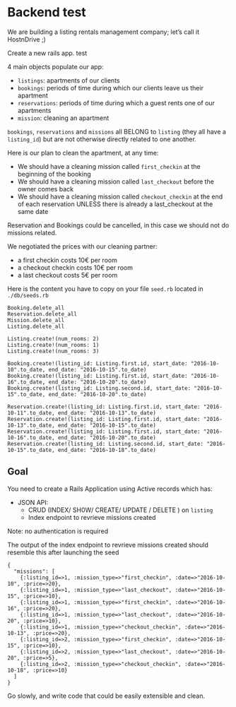 # Backend test

We are building a listing rentals management company; let’s call it HostnDrive ;)

Create a new rails app. test


4 main objects populate our app:
- `listings`: apartments of our clients
- `bookings`: periods of time during which our clients leave us their apartment
- `reservations`: periods of time during which a guest rents one of our apartments
- `mission`: cleaning an apartment

`bookings`, `reservations` and `missions` all BELONG to `listing` (they all have a `listing_id`) but are not otherwise directly related to one another.

Here is our plan to clean the apartment, at any time:
- We should have a cleaning mission called `first_checkin` at the beginning of the booking
- We should have  a cleaning mission called `last_checkout` before the owner comes back
- We should have  a cleaning mission called `checkout_checkin` at the end of each reservation UNLESS there is already a last_checkout at the same date

Reservation and Bookings could be cancelled, in this case we should not do missions related.

We negotiated the prices with our cleaning partner:
- a first checkin costs 10€ per room
- a checkout checkin costs 10€ per room
- a last checkout costs 5€ per room

Here is the content you have to copy on your file `seed.rb` located in `./db/seeds.rb` 
```
Booking.delete_all
Reservation.delete_all
Mission.delete_all
Listing.delete_all

Listing.create!(num_rooms: 2)
Listing.create!(num_rooms: 1)
Listing.create!(num_rooms: 3)

Booking.create!(listing_id: Listing.first.id, start_date: "2016-10-10".to_date, end_date: "2016-10-15".to_date)
Booking.create!(listing_id: Listing.first.id, start_date: "2016-10-16".to_date, end_date: "2016-10-20".to_date)
Booking.create!(listing_id: Listing.second.id, start_date: "2016-10-15".to_date, end_date: "2016-10-20".to_date)

Reservation.create!(listing_id: Listing.first.id, start_date: "2016-10-11".to_date, end_date: "2016-10-13".to_date)
Reservation.create!(listing_id: Listing.first.id, start_date: "2016-10-13".to_date, end_date: "2016-10-15".to_date)
Reservation.create!(listing_id: Listing.first.id, start_date: "2016-10-16".to_date, end_date: "2016-10-20".to_date)
Reservation.create!(listing_id: Listing.second.id, start_date: "2016-10-15".to_date, end_date: "2016-10-18".to_date)
```

## Goal

You need to create a Rails Application using Active records which has:
 - JSON API:
   - CRUD (INDEX/ SH0W/ CREATE/ UPDATE / DELETE ) on `listing`
   - Index endpoint to revrieve missions created

Note: no authentication is required

The output of the index endpoint to revrieve missions created should resemble this after launching the seed
```
{
  "missions": [
    {:listing_id=>1, :mission_type=>"first_checkin", :date=>"2016-10-10", :price=>20},
    {:listing_id=>1, :mission_type=>"last_checkout", :date=>"2016-10-15", :price=>10},
    {:listing_id=>1, :mission_type=>"first_checkin", :date=>"2016-10-16", :price=>20},
    {:listing_id=>1, :mission_type=>"last_checkout", :date=>"2016-10-20", :price=>10},
    {:listing_id=>1, :mission_type=>"checkout_checkin", :date=>"2016-10-13", :price=>20},
    {:listing_id=>2, :mission_type=>"first_checkin", :date=>"2016-10-15", :price=>10},
    {:listing_id=>2, :mission_type=>"last_checkout", :date=>"2016-10-20", :price=>5},
    {:listing_id=>2, :mission_type=>"checkout_checkin", :date=>"2016-10-18", :price=>10}
  ]
}
```
Go slowly, and write code that could be easily extensible and clean.
